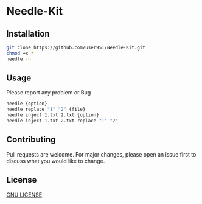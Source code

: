 # Needle-Kit


## Installation 

```bash
git clone https://github.com/user951/Needle-Kit.git
chmod +x * 
needle -h

```
## Usage
Please report any problem or Bug 
```bash
needle {option}
needle replace "1" "2" {file}
needle inject 1.txt 2.txt {option}
needle inject 1.txt 2.txt replace "1" "2" 
```
## Contributing
Pull requests are welcome.
For major changes, please open an issue first to discuss what you would like to change.

## License 

[GNU LICENSE](https://github.com/user951/Needle-Kit/blob/master/LICENSE)
